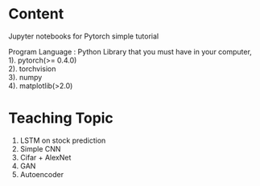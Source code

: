 # Content
Jupyter notebooks for Pytorch simple tutorial

Program Language : Python
Library that you must have in your computer, <br />
1). pytorch(>= 0.4.0) <br />
2). torchvision <br />
3). numpy <br />
4). matplotlib(>2.0) <br />

# Teaching Topic
1. LSTM on stock prediction
2. Simple CNN
3. Cifar + AlexNet
4. GAN
5. Autoencoder
